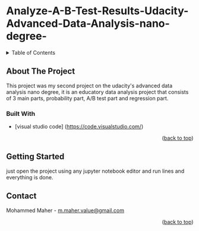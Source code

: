 # Analyze-A-B-Test-Results-Udacity-Advanced-Data-Analysis-nano-degree-
<div id="top"></div>

<!-- TABLE OF CONTENTS -->
<details>
  <summary>Table of Contents</summary>
  <ol>
    <li>
      <a href="#about-the-project">About The Project</a>
      <ul>
        <li><a href="#built-with">Built With</a></li>
      </ul>
    </li>
    <li>
      <a href="#getting-started">Getting Started</a>
      <ul>
      </ul>
    </li>
    <li><a href="#contact">Contact</a></li>
  </ol>
</details>



<!-- ABOUT THE PROJECT -->
## About The Project
This project was my second project on the udacity's advanced data analysis nano degree, it is an educatory data analysis project that consists of 3 main parts, probability part, A/B test part and regression part.

### Built With

* [visual studio code] (https://code.visualstudio.com/)
<p align="right">(<a href="#top">back to top</a>)</p>



<!-- GETTING STARTED -->
## Getting Started

just open the project using any jupyter notebook editor and run lines and everything is done.

<!-- CONTRIBUTING -->

## Contact

Mohammed Maher - m.maher.value@gmail.com

<p align="right">(<a href="#top">back to top</a>)</p>
